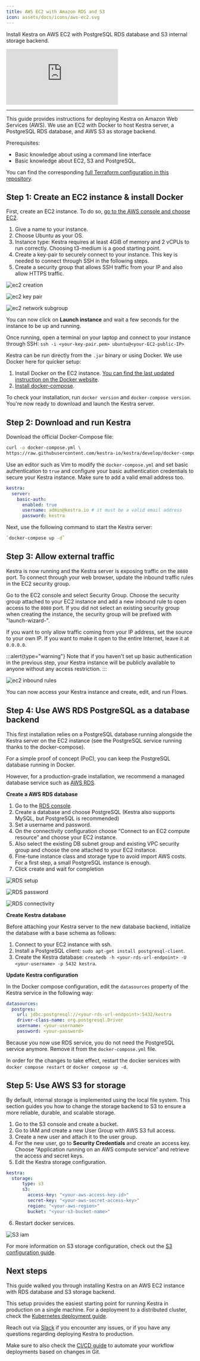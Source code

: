 ```yaml
---
title: AWS EC2 with Amazon RDS and S3
icon: assets/docs/icons/aws-ec2.svg
---
```


Install Kestra on AWS EC2 with PostgreSQL RDS database and S3 internal storage backend.

<div class="video-container">
  <iframe src="https://www.youtube.com/embed/qG6R_tKvDxY?si=5D3fG4b6yTRjjl2m" title="YouTube video player" frameborder="0" allow="accelerometer; autoplay; clipboard-write; encrypted-media; gyroscope; picture-in-picture; web-share" referrerpolicy="strict-origin-when-cross-origin" allowfullscreen></iframe>
</div>

---

This guide provides instructions for deploying Kestra on Amazon Web Services (AWS). We use an EC2 with Docker to host Kestra server, a PostgreSQL RDS database, and AWS S3 as storage backend.

Prerequisites:
- Basic knowledge about using a command line interface
- Basic knowledge about EC2, S3 and PostgreSQL.

You can find the corresponding [full Terraform configuration in this repository](https://github.com/kestra-io/terraform-deployments/tree/main/aws-ec2).

## Step 1: Create an EC2 instance & install Docker

First, create an EC2 instance. To do so, [go to the AWS console and choose EC2](https://eu-north-1.console.aws.amazon.com/ec2/home).
1. Give a name to your instance.
2. Choose Ubuntu as your OS.
3. Instance type: Kestra requires at least 4GiB of memory and 2 vCPUs to run correctly. Choosing t3-medium is a good starting point.
4. Create a key-pair to securely connect to your instance. This key is needed to connect through SSH in the following steps.
5. Create a security group that allows SSH traffic from your IP and also allow HTTPS traffic.

![ec2 creation](assets/docs/administrator-guide/deployment/aws-ec2/ec2_setup1.png)

![ec2 key pair](assets/docs/administrator-guide/deployment/aws-ec2/ec2_setup2.png)

![ec2 network subgroup](assets/docs/administrator-guide/deployment/aws-ec2/ec2_setup3.png)

You can now click on **Launch instance** and wait a few seconds for the instance to be up and running.

Once running, open a terminal on your laptop and connect to your instance through SSH: `ssh -i <your-key-pair.pem> ubuntu@<your-EC2-public-IP>`

Kestra can be run directly from the `.jar` binary or using Docker. We use Docker here for quicker setup:
1. Install Docker on the EC2 instance. [You can find the last updated instruction on the Docker website](https://docs.docker.com/engine/install/ubuntu/).
2. [Install docker-compose](https://docs.docker.com/compose/install/).

To check your installation, run `docker version` and `docker-compose version`. You're now ready to download and launch the Kestra server.


## Step 2: Download and run Kestra

Download the official Docker-Compose file:

```bash
curl -o docker-compose.yml \
https://raw.githubusercontent.com/kestra-io/kestra/develop/docker-compose.yml
```

Use an editor such as Vim to modify the `docker-compose.yml` and set basic authentication to `true` and configure your basic authentication credentials to secure your Kestra instance. Make sure to add a valid email address too.

```yaml
kestra:
  server:
    basic-auth:
      enabled: true
      username: admin@kestra.io # it must be a valid email address
      password: kestra
```

Next, use the following command to start the Kestra server:

```bash
`docker-compose up -d`
```
## Step 3: Allow external traffic

Kestra is now running and the Kestra server is exposing traffic on the `8080` port. To connect through your web browser, update the inbound traffic rules in the EC2 security group.

Go to the EC2 console and select Security Group. Choose the security group attached to your EC2 instance and add a new inbound rule to open access to the `8080` port. If you did not select an existing security group when creating the instance, the security group will be prefixed with "launch-wizard-".

If you want to only allow traffic coming from your IP address, set the source to your own IP. If you want to make it open to the entire Internet, leave it at `0.0.0.0`.

:::alert{type="warning"}
Note that if you haven't set up basic authentication in the previous step, your Kestra instance will be publicly available to anyone without any access restriction.
:::


![ec2 inbound rules](assets/docs/administrator-guide/deployment/aws-ec2/ec2_security_group_port_inbound_rules.png)

You can now access your Kestra instance and create, edit, and run Flows.


## Step 4: Use AWS RDS PostgreSQL as a database backend

This first installation relies on a PostgreSQL database running alongside the Kestra server on the EC2 instance (see the PostgreSQL service running thanks to the docker-compose).

For a simple proof of concept (PoC), you can keep the PostgreSQL database running in Docker.

However, for a production-grade installation, we recommend a managed database service such as [AWS RDS](https://aws.amazon.com/rds/).

**Create a AWS RDS database**

1. Go to the [RDS console](https://eu-north-1.console.aws.amazon.com/rds/home).
2. Create a database and choose PostgreSQL (Kestra also supports MySQL, but PostgreSQL is recommended)
3. Set a username and password.
4. On the connectivity configuration choose “Connect to an EC2 compute resource” and choose your EC2 instance.
5. Also select the existing DB subnet group and existing VPC security group and choose the one attached to your EC2 instance.
5. Fine-tune instance class and storage type to avoid import AWS costs. For a first step, a small PostgreSQL instance is enough.
6. Click create and wait for completion

![RDS setup](assets/docs/administrator-guide/deployment/aws-ec2/rds_setup1.png)

![RDS password](assets/docs/administrator-guide/deployment/aws-ec2/rds_setup2.png)

![RDS connectivity](assets/docs/administrator-guide/deployment/aws-ec2/rds_setup3.png)

**Create Kestra database**

Before attaching your Kestra server to the new database backend, initialize the database with a base schema as follows:
1. Connect to your EC2 instance with ssh.
2. Install a PostgreSQL client: `sudo apt-get install postgresql-client`.
3. Create the Kestra database: `createdb -h <your-rds-url-endpoint> -U <your-username> -p 5432 kestra`.

**Update Kestra configuration**

In the Docker compose configuration, edit the `datasources` property of the Kestra service in the following way:

```yaml
datasources:
  postgres:
    url: jdbc:postgresql://<your-rds-url-endpoint>:5432/kestra
    driver-class-name: org.postgresql.Driver
    username: <your-username>
    password: <your-password>
```

Because you now use RDS service, you do not need the PostgreSQL service anymore. Remove it from the `docker-compose.yml` file.

In order for the changes to take effect, restart the docker services with `docker compose restart` or `docker compose up -d`.

## Step 5: Use AWS S3 for storage

By default, internal storage is implemented using the local file system. This section guides you how to change the storage backend to S3 to ensure a more reliable, durable, and scalable storage.

1. Go to the S3 console and create a bucket.
2. Go to IAM and create a new User Group with AWS S3 full access.
3. Create a new user and attach it to the user group.
4. For the new user, go to **Security Credentials** and create an access key. Choose “Application running on an AWS compute service” and retrieve the access and secret keys.
5. Edit the Kestra storage configuration.

```yaml
kestra:
  storage:
      type: s3
      s3:
        access-key: "<your-aws-access-key-id>"
        secret-key: "<your-aws-secret-access-key>"
        region: "<your-aws-region>"
        bucket: "<your-s3-bucket-name>"
```

6. Restart docker services.

![S3 iam](assets/docs/administrator-guide/deployment/aws-ec2/IAM-usergroup.png)

For more information on S3 storage configuration, check out the [S3 configuration guide](../configuration/index.md#s3).

## Next steps

This guide walked you through installing Kestra on an AWS EC2 instance with RDS database and S3 storage backend.

This setup provides the easiest starting point for running Kestra in production on a single machine. For a deployment to a distributed cluster, check the [Kubernetes deployment guide](./03.kubernetes.md).

Reach out via [Slack](/slack) if you encounter any issues, or if you have any questions regarding deploying Kestra to production.

Make sure to also check the [CI/CD guide](../version-control-cicd/cicd/index.md) to automate your workflow deployments based on changes in Git.
